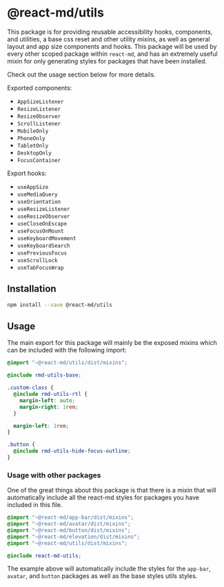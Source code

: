 # @react-md/utils

This package is for providing reusable accessibility hooks, components, and
utilities, a base css reset and other utility mixins, as well as general layout
and app size components and hooks. This package will be used by every other
scoped package within `react-md`, and has an extremely useful mixin for only
generating styles for packages that have been installed.

Check out the usage section below for more details.

Exported components:

- `AppSizeListener`
- `ResizeListener`
- `ResizeObserver`
- `ScrollListener`
- `MobileOnly`
- `PhoneOnly`
- `TabletOnly`
- `DesktopOnly`
- `FocusContainer`

Export hooks:

- `useAppSize`
- `useMediaQuery`
- `useOrientation`
- `useResizeListener`
- `useResizeObserver`
- `useCloseOnEscape`
- `useFocusOnMount`
- `useKeyboardMovement`
- `useKeyboardSearch`
- `usePreviousFocus`
- `useScrollLock`
- `useTabFocusWrap`

## Installation

```sh
npm install --save @react-md/utils
```

## Usage

The main export for this package will mainly be the exposed mixins which can be
included with the following import:

```scss
@import "~@react-md/utils/dist/mixins";

@include rmd-utils-base;

.custom-class {
  @include rmd-utils-rtl {
    margin-left: auto;
    margin-right: 1rem;
  }

  margin-left: 1rem;
}

.button {
  @include rmd-utils-hide-focus-outline;
}
```

### Usage with other packages

One of the great things about this package is that there is a mixin that will
automatically include all the react-md styles for packages you have included in
this file.

```scss
@import "~@react-md/app-bar/dist/mixins";
@import "~@react-md/avatar/dist/mixins";
@import "~@react-md/button/dist/mixins";
@import "~@react-md/elevation/dist/mixins";
@import "~@react-md/utils/dist/mixins";

@include react-md-utils;
```

The example above will automatically include the styles for the `app-bar`,
`avatar`, and `button` packages as well as the base styles utils styles.
